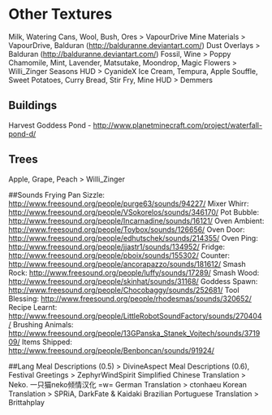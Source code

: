 # Other Textures
Milk, Watering Cans, Wool, Bush, Ores > VapourDrive
Mine Materials > VapourDrive, Balduran (http://balduranne.deviantart.com/)
Dust Overlays > Balduran (http://balduranne.deviantart.com/)
Fossil, Wine > Poppy
Chamomile, Mint, Lavender, Matsutake, Moondrop, Magic Flowers > Willi_Zinger
Seasons HUD > CyanideX
Ice Cream, Tempura, Apple Souffle, Sweet Potatoes, Curry Bread, Stir Fry, Mine HUD > Demmers

## Buildings
Harvest Goddess Pond - http://www.planetminecraft.com/project/waterfall-pond-d/

## Trees
Apple, Grape, Peach > Willi_Zinger

##Sounds
Frying Pan Sizzle: http://www.freesound.org/people/purge63/sounds/94227/
Mixer Whirr: http://www.freesound.org/people/VSokorelos/sounds/346170/
Pot Bubble: http://www.freesound.org/people/Incarnadine/sounds/16121/
Oven Ambient: http://www.freesound.org/people/Toybox/sounds/126656/
Oven Door: http://www.freesound.org/people/edhutschek/sounds/214355/
Oven Ping: http://www.freesound.org/people/jjastr1/sounds/134952/
Fridge: http://www.freesound.org/people/pboix/sounds/155302/
Counter: http://www.freesound.org/people/ancorapazzo/sounds/181612/
Smash Rock: http://www.freesound.org/people/luffy/sounds/17289/
Smash Wood: http://www.freesound.org/people/skinhat/sounds/31168/
Goddess Spawn: http://www.freesound.org/people/Chocobaggy/sounds/252681/
Tool Blessing: http://www.freesound.org/people/rhodesmas/sounds/320652/
Recipe Learnt: http://www.freesound.org/people/LittleRobotSoundFactory/sounds/270404/
Brushing Animals: http://www.freesound.org/people/13GPanska_Stanek_Vojtech/sounds/371909/
Items Shipped: http://www.freesound.org/people/Benboncan/sounds/91924/

##Lang
Meal Descriptions (0.5) > DivineAspect
Meal Descriptions (0.6), Festival Greetings > ZephyrWindSpirit
Simplified Chinese Translation > Neko. 一只猫neko倾情汉化 =w=
German Translation > ctonhaeu
Korean Translation > SPRiA, DarkFate & Kaidaki
Brazilian Portuguese Translation > Brittahplay